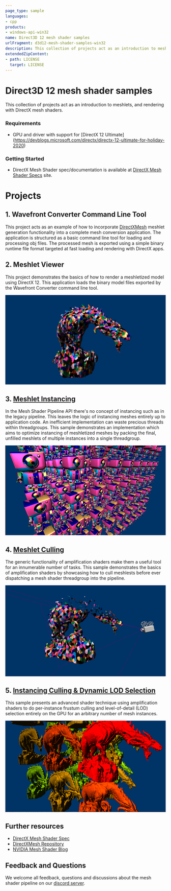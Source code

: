 ```yaml
---
page_type: sample
languages:
- cpp
products:
- windows-api-win32
name: Direct3D 12 mesh shader samples
urlFragment: d3d12-mesh-shader-samples-win32
description: This collection of projects act as an introduction to meshlets, and rendering with DirectX mesh shaders.
extendedZipContent:
- path: LICENSE
  target: LICENSE
---
```


# Direct3D 12 mesh shader samples
This collection of projects act as an introduction to meshlets, and rendering with DirectX mesh shaders.

### Requirements
* GPU and driver with support for [DirectX 12 Ultimate] (https://devblogs.microsoft.com/directx/directx-12-ultimate-for-holiday-2020)

### Getting Started
* DirectX Mesh Shader spec/documentation is available at [DirectX Mesh Shader Specs](https://microsoft.github.io/DirectX-Specs/d3d/MeshShader.html) site.

# Projects
## 1. Wavefront Converter Command Line Tool
This project acts as an example of how to incorporate [DirectXMesh](https://github.com/microsoft/DirectXMesh) meshlet generation functionality into a complete mesh conversion application. The application is structured as a basic command line tool for loading and processing obj files. The processed mesh is exported using a simple binary runtime file format targeted at fast loading and rendering with DirectX apps.

## 2. Meshlet Viewer
This project demonstrates the basics of how to render a meshletized model using DirectX 12. This application loads the binary model files exported by the Wavefront Converter command line tool.

![D3D12 Meshlet Render Preview](src/MeshletRender/D3D12MeshletRender.png)

## 3. [Meshlet Instancing](src/MeshletInstancing/readme.md)
In the Mesh Shader Pipeline API there's no concept of instancing such as in the legacy pipeline. This leaves the logic of instancing meshes entirely up to application code. An inefficient implementation can waste precious threads within threadgroups. This sample demonstrates an implementation which aims to optimize instancing of meshletized meshes by packing the final, unfilled meshlets of multiple instances into a single threadgroup.

![D3D12 Meshlet Instancing Preview](src/MeshletInstancing/D3D12MeshletInstancing.png)

## 4. [Meshlet Culling](src/MeshletCull/readme.md)
The generic functionality of amplification shaders make them a useful tool for an innumerable number of tasks. This sample demonstrates the basics of amplification shaders by showcasing how to cull meshlests before ever dispatching a mesh shader threadgroup into the pipeline.

![D3D12 Meshlet Culling Preview](src/MeshletCull/D3D12MeshletCull.png)

## 5. [Instancing Culling & Dynamic LOD Selection](src/DynamicLOD/readme.md)
This sample presents an advanced shader technique using amplification shaders to do per-instance frustum culling and level-of-detail (LOD) selection entirely on the GPU for an arbitrary number of mesh instances.

![D3D12 Dynamic LOD Preview](src/DynamicLOD/D3D12DynamicLOD.png)


## Further resources
* [DirectX Mesh Shader Spec](https://microsoft.github.io/DirectX-Specs/d3d/MeshShader.html)
* [DirectXMesh Repository](https://github.com/microsoft/DirectXMesh)
* [NVIDIA Mesh Shader Blog](https://devblogs.nvidia.com/introduction-turing-mesh-shaders/)

## Feedback and Questions
We welcome all feedback, questions and discussions about the mesh shader pipeline on our [discord server](http://discord.gg/directx).
